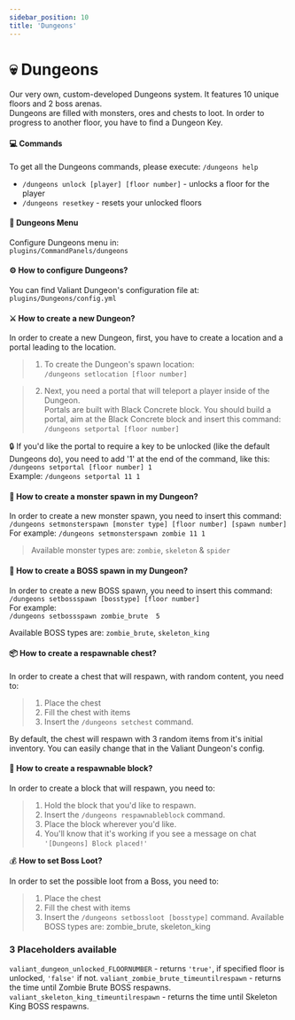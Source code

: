 ```yaml
---
sidebar_position: 10
title: 'Dungeons'
---
```




# :skull: **Dungeons**

Our very own, custom-developed Dungeons system. It features 10 unique floors and 2 boss arenas.\
Dungeons are filled with monsters, ores and chests to loot. In order to progress to another floor, you have to find a Dungeon Key.


#### :computer: Commands

To get all the Dungeons commands, please execute: `/dungeons help`

- `/dungeons unlock [player] [floor number]` - unlocks a floor for the player
- `/dungeons resetkey` - resets your unlocked floors

#### :closed_book: Dungeons Menu

Configure Dungeons menu in:\
```plugins/CommandPanels/dungeons```


#### :gear: How to configure Dungeons?

You can find Valiant Dungeon's configuration file at:
```plugins/Dungeons/config.yml```



#### :crossed_swords: How to create a new Dungeon?

In order to create a new Dungeon, first, you have to create a location and a portal leading to the location.

> 1. To create the Dungeon's spawn location:\
```/dungeons setlocation [floor number]```

> 2. Next, you need a portal that will teleport a player inside of the Dungeon.\
Portals are built with Black Concrete block. You should build a portal, aim at the Black Concrete block and insert this command:\
```/dungeons setportal [floor number]```

:lock: If you'd like the portal to require a key to be unlocked (like the default Dungeons do), you need to add '1' at the end of the command, like this:\
```/dungeons setportal [floor number] 1```\
Example:
```/dungeons setportal 11 1```




#### :boar: How to create a monster spawn in my Dungeon?

In order to create a new monster spawn, you need to insert this command:
```/dungeons setmonsterspawn [monster type] [floor number] [spawn number]```
For example:
```/dungeons setmonsterspawn zombie 11 1```
> Available monster types are: `zombie`, `skeleton` & `spider`



#### :dragon: How to create a BOSS spawn in my Dungeon?

In order to create a new BOSS spawn, you need to insert this command:\
```/dungeons setbossspawn [bosstype] [floor number]```\
For example:\
```/dungeons setbossspawn zombie_brute  5```

Available BOSS types are: `zombie_brute`, `skeleton_king`

#### :package: How to create a respawnable chest?

In order to create a chest that will respawn, with random content, you need to:
> 1. Place the chest
> 2. Fill the chest with items
> 3. Insert the `/dungeons setchest` command.

By default, the chest will respawn with 3 random items from it's initial inventory.
You can easily change that in the Valiant Dungeon's config.


#### :bricks: How to create a respawnable block?

In order to create a block that will respawn, you need to:
> 1. Hold the block that you'd like to respawn.
> 2. Insert the `/dungeons respawnableblock` command.
> 3. Place the block wherever you'd like.
> 4. You'll know that it's working if you see a message on chat `'[Dungeons] Block placed!'`

:moneybag: **How to set Boss Loot?**

In order to set the possible loot from a Boss, you need to:
> 1. Place the chest
> 2. Fill the chest with items
> 3. Insert the `/dungeons setbossloot [bosstype]` command.
Available BOSS types are: zombie_brute, skeleton_king

### 3 Placeholders available

`valiant_dungeon_unlocked_FLOORNUMBER` - returns `'true'`, if specified floor is unlocked, `'false'` if not.
`valiant_zombie_brute_timeuntilrespawn` - returns the time until Zombie Brute BOSS respawns.
`valiant_skeleton_king_timeuntilrespawn` - returns the time until Skeleton King BOSS respawns.


